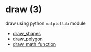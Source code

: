 # draw (3)
draw using python `matplotlib` module

+ [draw_shapes](draw_shapes.ipynb)
+ [draw_polygon](draw_polygon.ipynb)
+ [draw_math_function](draw_math_function.ipynb)
